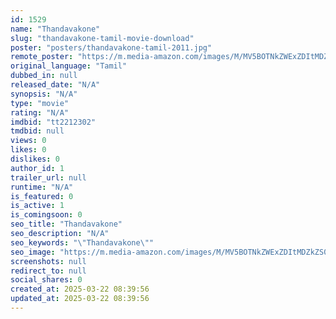 ```yaml
---
id: 1529
name: "Thandavakone"
slug: "thandavakone-tamil-movie-download"
poster: "posters/thandavakone-tamil-2011.jpg"
remote_poster: "https://m.media-amazon.com/images/M/MV5BOTNkZWExZDItMDZkZS00ZTNjLTkyZDQtNjZmMGVjZjMwYjJmXkEyXkFqcGdeQXVyMjA4OTI5NDQ@._V1_SX300.jpg"
original_language: "Tamil"
dubbed_in: null
released_date: "N/A"
synopsis: "N/A"
type: "movie"
rating: "N/A"
imdbid: "tt2212302"
tmdbid: null
views: 0
likes: 0
dislikes: 0
author_id: 1
trailer_url: null
runtime: "N/A"
is_featured: 0
is_active: 1
is_comingsoon: 0
seo_title: "Thandavakone"
seo_description: "N/A"
seo_keywords: "\"Thandavakone\""
seo_image: "https://m.media-amazon.com/images/M/MV5BOTNkZWExZDItMDZkZS00ZTNjLTkyZDQtNjZmMGVjZjMwYjJmXkEyXkFqcGdeQXVyMjA4OTI5NDQ@._V1_SX300.jpg"
screenshots: null
redirect_to: null
social_shares: 0
created_at: 2025-03-22 08:39:56
updated_at: 2025-03-22 08:39:56
---
```


